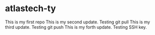 # atlastech-ty
This is my first repo
This is my second update. Testing git pull
This is my third update. Testing git push
This is my forth update. Testing SSH key.
